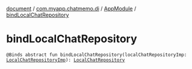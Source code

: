 [document](../../index.md) / [com.myapp.chatmemo.di](../index.md) / [AppModule](index.md) / [bindLocalChatRepository](./bind-local-chat-repository.md)

# bindLocalChatRepository

`@Binds abstract fun bindLocalChatRepository(localChatRepositoryImp: `[`LocalChatRepositoryImp`](../../com.myapp.chatmemo.data.repository/-local-chat-repository-imp/index.md)`): `[`LocalChatRepository`](../../com.myapp.chatmemo.domain.repository/-local-chat-repository/index.md)